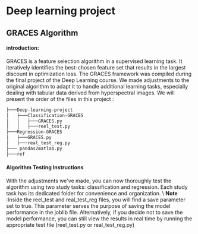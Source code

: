 # Deep learning project
## GRACES Algorithm  
#### introduction:
GRACES is a feature selection algorithm in a supervised learning task. It iteratively identifies the best-chosen feature set that results in the largest discount in optimization loss.
The GRACES framework was compiled during the final project of the Deep Learning course. We made adjustments to the original algorithm to adapt it to handle additional learning tasks, especially dealing with tabular data derived from hyperspectral images.
We will present the order of the files in this project : 
```bash
├───Deep-learning-project 
│   ├───Classification-GRACES
│   │   ├───GRACES.py
│   │   ├───reel_test.py
├───Regression-GRACES
│   ├───GRACES.py
│   ├───real_test_reg.py
├─── pandas2matlab.py
├───ref
```
#### Algorithm Testing Instructions
With the adjustments we've made, you can now thoroughly test the algorithm using two study tasks: classification and regression. Each study task has its dedicated folder for convenience and organization.
\ **Note** :Inside the reel_test and real_test_reg files, you will find a save parameter set to true. This parameter serves the purpose of saving the model performance in the joblib file. Alternatively, if you decide not to save the model performance, you can still view the results in real time by running the appropriate test file (reel_test.py or real_test_reg.py)
